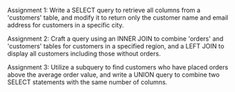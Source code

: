 
Assignment 1: Write a SELECT query to retrieve all columns from a 'customers' table, and modify it to return only the customer name and email address for customers in a specific city.
 
Assignment 2: Craft a query using an INNER JOIN to combine 'orders' and 'customers' tables for customers in a specified region, and a LEFT JOIN to display all customers including those without orders.
 
Assignment 3: Utilize a subquery to find customers who have placed orders above the average order value, and write a UNION query to combine two SELECT statements with the same number of columns.
